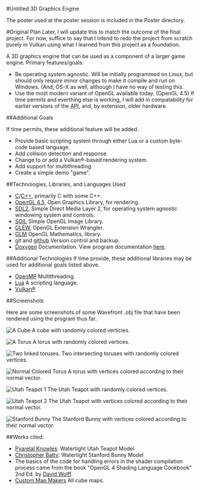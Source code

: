 
#Untitled 3D Graphics Engine 

The poster used at the poster session is included in the Poster directory.

#Original Plan
Later, I will update this to match the outcome of the final project.  For now,
suffice to say that I intend to redo the project from scratch purely in Vulkan
using what I learned from this project as a foundation.

A 3D graphics engine that can be used as a component of a larger game engine.
Primary features/goals:
* Be operating system agnostic.  Will be initially programmed on Linux, but
should only require minor changes to make it compile and run on Windows.  (And,
OS-X as well, although I have no way of testing this.
* Use the most modern variant of OpenGL available today. (OpenGL 4.5)  If time
permits and everthing else is working, I will add in compatability for earlier
versions of the <abbr title="Application Program Interface">API</abbr>, and, by
extension, older hardware.

##Additional Goals

If time permits, these additional feature will be added.
* Provide basic scripting system through either Lua or a custom byte-code based
language.
* Add collision detection and response.
* Change to or add a Vulkan®-based rendering system.
* Add support for multithreading.
* Create a simple demo "game".

##Technologies, Libraries, and Languages Used
* [C](http://en.cppreference.com/w/c/)/[C++](http://en.cppreference.com/w/cpp/),
primarily C with some C++.
* [OpenGL 4.5](https://www.opengl.org/about/), Open Graphics Library, for rendering.
* [SDL2](https://www.libsdl.org/index.php), Simple Direct Media Layer 2, for
operating system agnostic windowing system and controls.
* [SOIL](http://www.lonesock.net/soil.html) Simple OpenGL Image Library.
* [GLEW](http://glew.sourceforge.net/), OpenGL Extension Wrangler.
* [GLM](http://glm.g-truc.net/0.9.4/) OpenGL Mathematics, library.
* git and [github](https://github.com/) Version control and backup.
* [Doxygen](http://www.stack.nl/~dimitri/doxygen/) Documentation.  View
program documentation
[here](http://www.ecst.csuchico.edu/~tcarrel/Senior_Project/html/index.html).

##Additional Technologies
If time provide, these additional libraries may be used for additional goals
listed above.
* [OpenMP](http://www.openmp.org/) Multithreading.
* [Lua](https://www.lua.org/) A scripting language.
* [Vulkan®](https://www.khronos.org/vulkan/)

##Screenshots

Here are some screenshots of some Wavefront .obj file that have been rendered
using the program thus far.

![A Cube](/.Images/cube.png)
A cube with randomly colored verticies.

![A Torus](/.Images/torus.png)
A torus with randomly colored vertices.

![Two linked toruses.](/.Images/toruses.png)
Two intersecting toruses with randomly colored vertices.

![Normal Colored Torus](/.Images/torus_normals.png)
A torus with vertices colored according to their normal vector.

![Utah Teapot 1](/.Images/utah_teapot.2.jpg)
The Utah Teapot with randomly colored vertices.

![Utah Teapot 2](/.Images/utah_teapot.1.jpg)
The Utah Teapot with vertices colored according to their normal vector.

![Stanford Bunny](/.Images/stanford_bunny.png)
The Stanford Bunny with vertices colored according to their normal vector.

##Works cited:
* [Pyarelal Knowles](http://goanna.cs.rmit.edu.au/~pknowles/models.html): 
Watertight Utah Teapot Model
* [Christopher Batty](https://cs.uwaterloo.ca/~c2batty/): Watertight Stanford
Bunny Model
* The basics of the code for handling errors in the shader compilation process
came from the book "OpenGL 4 Shading Language Cookbook" 2nd Ed. by
[David Wolff](https://github.com/daw42/glslcookbook).
* [Custom Map Makers](http://www.custommapmakers.org/skyboxes.php) All cube maps.
